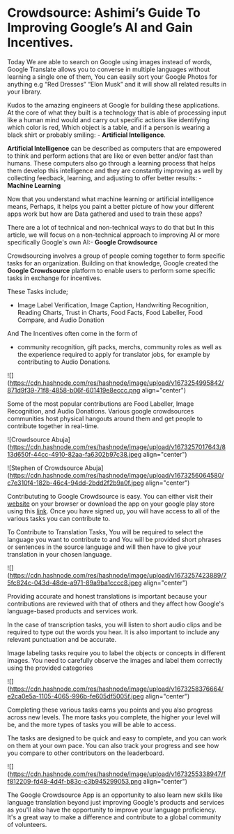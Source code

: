 # Crowdsource: Ashimi’s Guide To Improving Google’s AI and Gain Incentives.

Today We are able to search on Google using images instead of words, Google Translate allows you to converse in multiple languages without learning a single one of them, You can easily sort your Google Photos for anything e.g “Red Dresses” “Elon Musk” and it will show all related results in your library.

Kudos to the amazing engineers at Google for building these applications. At the core of what they built is a technology that is able of processing input like a human mind would and carry out specific actions like identifying which color is red, Which object is a table, and if a person is wearing a black shirt or probably smiling: - **Artificial Intelligence**.

**Artificial Intelligence** can be described as computers that are empowered to think and perform actions that are like or even better and/or fast than humans. These computers also go through a learning process that helps them develop this intelligence and they are constantly improving as well by collecting feedback, learning, and adjusting to offer better results: - **Machine Learning**

Now that you understand what machine learning or artificial intelligence means, Perhaps, it helps you paint a better picture of how your different apps work but how are Data gathered and used to train these apps?  
  
There are a lot of technical and non-technical ways to do that but In this article, we will focus on a non-technical approach to improving AI or more specifically Google's own AI:- **Google Crowdsource**

Crowdsourcing involves a group of people coming together to form specific tasks for an organization. Building on that knowledge, Google created the **Google Crowdsource** platform to enable users to perform some specific tasks in exchange for incentives.

These Tasks include;

* Image Label Verification, Image Caption, Handwriting Recognition, Reading Charts, Trust in Charts, Food Facts, Food Labeller, Food Compare, and Audio Donation
    

And The Incentives often come in the form of

* community recognition, gift packs, merchs, community roles as well as the experience required to apply for translator jobs, for example by contributing to Audio Donations.
    

![](https://cdn.hashnode.com/res/hashnode/image/upload/v1673254995842/871d9f39-71f8-4858-b06f-601419e8eccc.png align="center")

Some of the most popular contributions are Food Labeller, Image Recognition, and Audio Donations. Various google crowdsources communities host physical hangouts around them and get people to contribute together in real-time.

![Crowdsource Abuja](https://cdn.hashnode.com/res/hashnode/image/upload/v1673257017643/813d650f-44cc-4910-82aa-fa6302b97c38.jpeg align="center")

![Stephen of Crowdsource Abuja](https://cdn.hashnode.com/res/hashnode/image/upload/v1673256064580/c7e310f4-182b-46c4-94dd-2bdd2f2b9a0f.jpeg align="center")

Contribututing to Google Crowdsource is easy. You can either visit their [website](https://crowdsource.google.com/home) on your browser or download the app on your google play store using this [link](https://crowdsource.app.goo.gl/ce2C). Once you have signed up, you will have access to all of the various tasks you can contribute to.

To Contribute to Translation Tasks, You will be required to select the language you want to contribute to and You will be provided short phrases or sentences in the source language and will then have to give your translation in your chosen language.

![](https://cdn.hashnode.com/res/hashnode/image/upload/v1673257423889/75fc824c-043d-48de-a971-89a9ba1cccc8.jpeg align="center")

Providing accurate and honest translations is important because your contributions are reviewed with that of others and they affect how Google's language-based products and services work.

In the case of transcription tasks, you will listen to short audio clips and be required to type out the words you hear. It is also important to include any relevant punctuation and be accurate.

Image labeling tasks require you to label the objects or concepts in different images. You need to carefully observe the images and label them correctly using the provided categories

![](https://cdn.hashnode.com/res/hashnode/image/upload/v1673258376664/e2ca0e5a-1105-4065-996b-fe605df5005f.jpeg align="center")

Completing these various tasks earns you points and you also progress across new levels. The more tasks you complete, the higher your level will be, and the more types of tasks you will be able to access.

The tasks are designed to be quick and easy to complete, and you can work on them at your own pace. You can also track your progress and see how you compare to other contributors on the leaderboard.

![](https://cdn.hashnode.com/res/hashnode/image/upload/v1673255338947/ff812209-fd48-4d4f-b83c-c3b945299053.png align="center")

The Google Crowdsource App is an opportunity to also learn new skills like language translation beyond just improving Google's products and services as you'll also have the opportunity to improve your language proficiency. It's a great way to make a difference and contribute to a global community of volunteers.